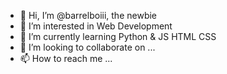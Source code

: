 - 👋 Hi, I’m @barrelboiii, the newbie
- 👀 I’m interested in Web Development
- 🌱 I’m currently learning Python & JS HTML CSS
- 💞️ I’m looking to collaborate on ...
- 📫 How to reach me ...

<!---
barrelboiii/barrelboiii is a ✨ special ✨ repository because its `README.md` (this file) appears on your GitHub profile.
You can click the Preview link to take a look at your changes.
--->
